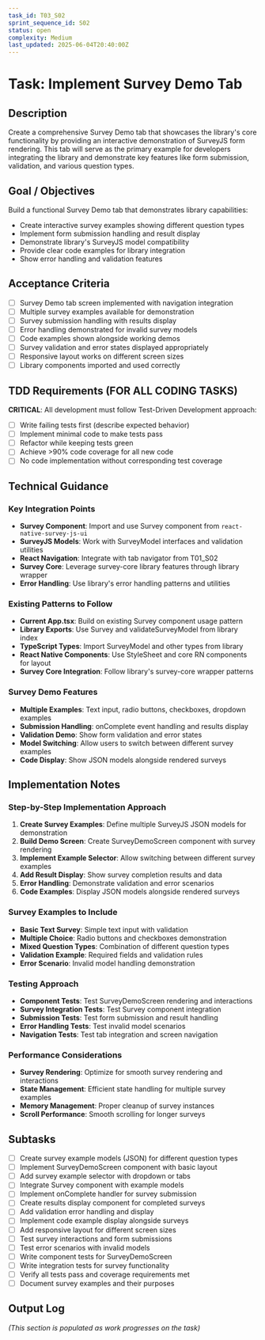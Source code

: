 ```yaml
---
task_id: T03_S02
sprint_sequence_id: S02
status: open
complexity: Medium
last_updated: 2025-06-04T20:40:00Z
---
```


# Task: Implement Survey Demo Tab

## Description
Create a comprehensive Survey Demo tab that showcases the library's core functionality by providing an interactive demonstration of SurveyJS form rendering. This tab will serve as the primary example for developers integrating the library and demonstrate key features like form submission, validation, and various question types.

## Goal / Objectives
Build a functional Survey Demo tab that demonstrates library capabilities:
- Create interactive survey examples showing different question types
- Implement form submission handling and result display
- Demonstrate library's SurveyJS model compatibility
- Provide clear code examples for library integration
- Show error handling and validation features

## Acceptance Criteria
- [ ] Survey Demo tab screen implemented with navigation integration
- [ ] Multiple survey examples available for demonstration
- [ ] Survey submission handling with results display
- [ ] Error handling demonstrated for invalid survey models
- [ ] Code examples shown alongside working demos
- [ ] Survey validation and error states displayed appropriately
- [ ] Responsive layout works on different screen sizes
- [ ] Library components imported and used correctly

## TDD Requirements (FOR ALL CODING TASKS)
**CRITICAL**: All development must follow Test-Driven Development approach:
- [ ] Write failing tests first (describe expected behavior)
- [ ] Implement minimal code to make tests pass
- [ ] Refactor while keeping tests green
- [ ] Achieve >90% code coverage for all new code
- [ ] No code implementation without corresponding test coverage

## Technical Guidance

### Key Integration Points
- **Survey Component**: Import and use Survey component from `react-native-survey-js-ui`
- **SurveyJS Models**: Work with SurveyModel interfaces and validation utilities
- **React Navigation**: Integrate with tab navigator from T01_S02
- **Survey Core**: Leverage survey-core library features through library wrapper
- **Error Handling**: Use library's error handling patterns and utilities

### Existing Patterns to Follow
- **Current App.tsx**: Build on existing Survey component usage pattern
- **Library Exports**: Use Survey and validateSurveyModel from library index
- **TypeScript Types**: Import SurveyModel and other types from library
- **React Native Components**: Use StyleSheet and core RN components for layout
- **Survey Core Integration**: Follow library's survey-core wrapper patterns

### Survey Demo Features
- **Multiple Examples**: Text input, radio buttons, checkboxes, dropdown examples
- **Submission Handling**: onComplete event handling and results display
- **Validation Demo**: Show form validation and error states
- **Model Switching**: Allow users to switch between different survey examples
- **Code Display**: Show JSON models alongside rendered surveys

## Implementation Notes

### Step-by-Step Implementation Approach
1. **Create Survey Examples**: Define multiple SurveyJS JSON models for demonstration
2. **Build Demo Screen**: Create SurveyDemoScreen component with survey rendering
3. **Implement Example Selector**: Allow switching between different survey examples
4. **Add Result Display**: Show survey completion results and data
5. **Error Handling**: Demonstrate validation and error scenarios
6. **Code Examples**: Display JSON models alongside rendered surveys

### Survey Examples to Include
- **Basic Text Survey**: Simple text input with validation
- **Multiple Choice**: Radio buttons and checkboxes demonstration
- **Mixed Question Types**: Combination of different question types
- **Validation Example**: Required fields and validation rules
- **Error Scenario**: Invalid model handling demonstration

### Testing Approach
- **Component Tests**: Test SurveyDemoScreen rendering and interactions
- **Survey Integration Tests**: Test Survey component integration
- **Submission Tests**: Test form submission and result handling
- **Error Handling Tests**: Test invalid model scenarios
- **Navigation Tests**: Test tab integration and screen navigation

### Performance Considerations
- **Survey Rendering**: Optimize for smooth survey rendering and interactions
- **State Management**: Efficient state handling for multiple survey examples
- **Memory Management**: Proper cleanup of survey instances
- **Scroll Performance**: Smooth scrolling for longer surveys

## Subtasks
- [ ] Create survey example models (JSON) for different question types
- [ ] Implement SurveyDemoScreen component with basic layout
- [ ] Add survey example selector with dropdown or tabs
- [ ] Integrate Survey component with example models
- [ ] Implement onComplete handler for survey submission
- [ ] Create results display component for completed surveys
- [ ] Add validation error handling and display
- [ ] Implement code example display alongside surveys
- [ ] Add responsive layout for different screen sizes
- [ ] Test survey interactions and form submissions
- [ ] Test error scenarios with invalid models
- [ ] Write component tests for SurveyDemoScreen
- [ ] Write integration tests for survey functionality
- [ ] Verify all tests pass and coverage requirements met
- [ ] Document survey examples and their purposes

## Output Log
*(This section is populated as work progresses on the task)*